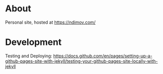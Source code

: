 # About

Personal site, hosted at https://ndimov.com/

# Development

Testing and Deploying: https://docs.github.com/en/pages/setting-up-a-github-pages-site-with-jekyll/testing-your-github-pages-site-locally-with-jekyll